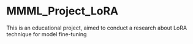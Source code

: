 # MMML_Project_LoRA
This is an educational project, aimed to conduct a research about LoRA technique for model fine-tuning
